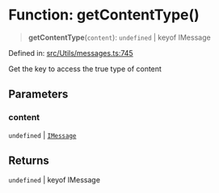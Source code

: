 # Function: getContentType()

> **getContentType**(`content`): `undefined` \| keyof IMessage

Defined in: [src/Utils/messages.ts:745](https://github.com/Fokusdotid/Baileys/blob/abcb8d9f2160683543784d4a7641ec0f8c55ed7e/src/Utils/messages.ts#L745)

Get the key to access the true type of content

## Parameters

### content

`undefined` | [`IMessage`](../namespaces/proto/interfaces/IMessage.md)

## Returns

`undefined` \| keyof IMessage
